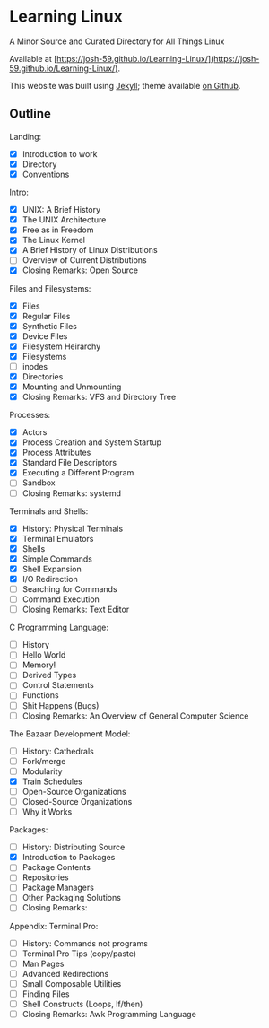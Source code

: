 # Learning Linux

A Minor Source and Curated Directory for All Things Linux

Available at [https://josh-59.github.io/Learning-Linux/](https://josh-59.github.io/Learning-Linux/).

This website was built using [Jekyll](https://jekyllrb.com/); theme
available [on Github](https://github.com/josh-59/Book-Like).

## Outline
#### 

Landing:
- [x] Introduction to work
- [x] Directory
- [x] Conventions

Intro:
- [x] UNIX: A Brief History
- [x] The UNIX Architecture
- [x] Free as in Freedom
- [x] The Linux Kernel
- [x] A Brief History of Linux Distributions
- [ ] Overview of Current Distributions
- [x] Closing Remarks: Open Source

Files and Filesystems:
- [x] Files
- [x] Regular Files
- [x] Synthetic Files
- [x] Device Files
- [x] Filesystem Heirarchy
- [x] Filesystems
- [ ] inodes
- [x] Directories
- [x] Mounting and Unmounting
- [x] Closing Remarks: VFS and Directory Tree

Processes:
- [x] Actors
- [x] Process Creation and System Startup
- [x] Process Attributes
- [x] Standard File Descriptors
- [x] Executing a Different Program
- [ ] Sandbox
- [ ] Closing Remarks: systemd

Terminals and Shells:
- [x] History: Physical Terminals
- [x] Terminal Emulators
- [x] Shells
- [x] Simple Commands
- [x] Shell Expansion
- [x] I/O Redirection
- [ ] Searching for Commands
- [ ] Command Execution
- [ ] Closing Remarks: Text Editor

C Programming Language:
- [ ] History
- [ ] Hello World
- [ ] Memory!
- [ ] Derived Types
- [ ] Control Statements
- [ ] Functions
- [ ] Shit Happens (Bugs)
- [ ] Closing Remarks: An Overview of General Computer Science

The Bazaar Development Model:
- [ ] History: Cathedrals 
- [ ] Fork/merge
- [ ] Modularity
- [X] Train Schedules
- [ ] Open-Source Organizations
- [ ] Closed-Source Organizations
- [ ] Why it Works

Packages:
- [ ] History: Distributing Source
- [X] Introduction to Packages
- [ ] Package Contents
- [ ] Repositories
- [ ] Package Managers
- [ ] Other Packaging Solutions 
- [ ] Closing Remarks:

Appendix: Terminal Pro:
- [ ] History: Commands not programs
- [ ] Terminal Pro Tips (copy/paste)
- [ ] Man Pages
- [ ] Advanced Redirections
- [ ] Small Composable Utilities
- [ ] Finding Files 
- [ ] Shell Constructs (Loops, If/then)
- [ ] Closing Remarks: Awk Programming Language
